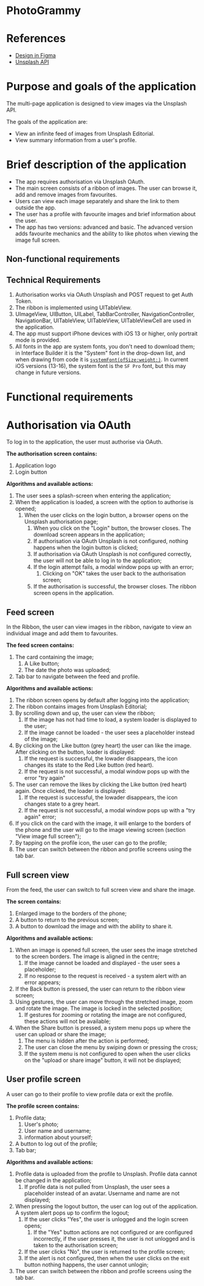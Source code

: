 # PhotoGrammy
# References

- [Design in Figma](https://tinyurl.com/image-feed-figma)
- [Unsplash API](https://unsplash.com/documentation)

# Purpose and goals of the application

The multi-page application is designed to view images via the Unsplash API.

The goals of the application are:

- View an infinite feed of images from Unsplash Editorial.
- View summary information from a user's profile.

# Brief description of the application

- The app requires authorisation via Unsplash OAuth.
- The main screen consists of a ribbon of images. The user can browse it, add and remove images from favourites.
- Users can view each image separately and share the link to them outside the app.
- The user has a profile with favourite images and brief information about the user.
- The app has two versions: advanced and basic. The advanced version adds favourite mechanics and the ability to like photos when viewing the image full screen.

## Non-functional requirements

## Technical Requirements

1. Authorisation works via OAuth Unsplash and POST request to get Auth Token.
2. The ribbon is implemented using UITableView.
3. UImageView, UIButton, UILabel, TabBarController, NavigationController, NavigationBar, UITableView, UITableView, UITableViewCell are used in the application.
4. The app must support iPhone devices with iOS 13 or higher, only portrait mode is provided.
5. All fonts in the app are system fonts, you don't need to download them; in Interface Builder it is the "System" font in the drop-down list, and when drawing from code it is [`systemFont(ofSize:weight:)`](https://developer.apple.com/documentation/uikit/uifont/1619027-systemfont). In current iOS versions (13-16), the system font is the `SF Pro` font, but this may change in future versions.

# Functional requirements

# Authorisation via OAuth

To log in to the application, the user must authorise via OAuth.

**The authorisation screen contains:**

1. Application logo
2. Login button

**Algorithms and available actions:**

1. The user sees a splash-screen when entering the application;
2. When the application is loaded, a screen with the option to authorise is opened;
    1. When the user clicks on the login button, a browser opens on the Unsplash authorisation page;
        1. When you click on the "Login" button, the browser closes. The download screen appears in the application;
        2. If authorisation via OAuth Unsplash is not configured, nothing happens when the login button is clicked;
        3. If authorisation via OAuth Unsplash is not configured correctly, the user will not be able to log in to the application;
        4. If the login attempt fails, a modal window pops up with an error;
            1. Clicking on "OK" takes the user back to the authorisation screen;
        5. If the authorisation is successful, the browser closes. The ribbon screen opens in the application.

## Feed screen

In the Ribbon, the user can view images in the ribbon, navigate to view an individual image and add them to favourites.

**The feed screen contains:**

1. The card containing the image;
    1. A Like button;
    2. The date the photo was uploaded;
2. Tab bar to navigate between the feed and profile.

**Algorithms and available actions:**

1. The ribbon screen opens by default after logging into the application;
2. The ribbon contains images from Unsplash Editorial;
3. By scrolling down and up, the user can view the ribbon;
    1. If the image has not had time to load, a system loader is displayed to the user;
    2. If the image cannot be loaded - the user sees a placeholder instead of the image;
4. By clicking on the Like button (grey heart) the user can like the image. After clicking on the button, loader is displayed:
    1. If the request is successful, the lowader disappears, the icon changes its state to the Red Like button (red heart).
    2. If the request is not successful, a modal window pops up with the error "try again"
5. The user can remove the likes by clicking the Like button (red heart) again. Once clicked, the loader is displayed:
    1. If the request is successful, the lowader disappears, the icon changes state to a grey heart.
    2. If the request is not successful, a modal window pops up with a "try again" error;
6. If you click on the card with the image, it will enlarge to the borders of the phone and the user will go to the image viewing screen (section "View image full screen");
7. By tapping on the profile icon, the user can go to the profile;
8. The user can switch between the ribbon and profile screens using the tab bar.

## Full screen view

From the feed, the user can switch to full screen view and share the image.

**The screen contains:**

1. Enlarged image to the borders of the phone;
2. A button to return to the previous screen;
3. A button to download the image and with the ability to share it.

**Algorithms and available actions:**

1. When an image is opened full screen, the user sees the image stretched to the screen borders. The image is aligned in the centre;
    1. If the image cannot be loaded and displayed - the user sees a placeholder;
    2. If no response to the request is received - a system alert with an error appears;
2. If the Back button is pressed, the user can return to the ribbon view screen;
3. Using gestures, the user can move through the stretched image, zoom and rotate the image. The image is locked in the selected position;
    1. If gestures for zooming or rotating the image are not configured, these actions will not be available;
4. When the Share button is pressed, a system menu pops up where the user can upload or share the image;
    1. The menu is hidden after the action is performed;
    2. The user can close the menu by swiping down or pressing the cross;
    3. If the system menu is not configured to open when the user clicks on the "upload or share image" button, it will not be displayed;

## User profile screen

A user can go to their profile to view profile data or exit the profile.

**The profile screen contains:**

1. Profile data;
    1. User's photo;
    2. User name and username;
    3. information about yourself;
2. A button to log out of the profile;
3. Tab bar;

**Algorithms and available actions:**

1. Profile data is uploaded from the profile to Unsplash. Profile data cannot be changed in the application;
    1. If profile data is not pulled from Unsplash, the user sees a placeholder instead of an avatar. Username and name are not displayed;
2. When pressing the logout button, the user can log out of the application. A system alert pops up to confirm the logout;
    1. If the user clicks "Yes", the user is unlogged and the login screen opens;
        1. If the "Yes" button actions are not configured or are configured incorrectly, if the user presses it, the user is not unlogged and is taken to the authorisation screen;
    2. If the user clicks "No", the user is returned to the profile screen;
    3. If the alert is not configured, then when the user clicks on the exit button nothing happens, the user cannot unlogin;
3. The user can switch between the ribbon and profile screens using the tab bar.
